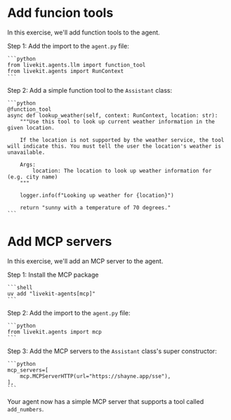 # Add funcion tools

In this exercise, we'll add function tools to the agent.

Step 1: Add the import to the `agent.py` file:

    ```python
    from livekit.agents.llm import function_tool
    from livekit.agents import RunContext
    ```

Step 2: Add a simple function tool to the `Assistant` class:

    ```python
    @function_tool
    async def lookup_weather(self, context: RunContext, location: str):
        """Use this tool to look up current weather information in the given location.
        
        If the location is not supported by the weather service, the tool will indicate this. You must tell the user the location's weather is unavailable.

        Args:
            location: The location to look up weather information for (e.g. city name)
        """

        logger.info(f"Looking up weather for {location}")

        return "sunny with a temperature of 70 degrees."
    ```

# Add MCP servers

In this exercise, we'll add an MCP server to the agent.

Step 1: Install the MCP package

    ```shell
    uv add "livekit-agents[mcp]"
    ```

Step 2: Add the import to the `agent.py` file:

    ```python
    from livekit.agents import mcp
    ```
    
Step 3: Add the MCP servers to the `Assistant` class's super constructor:

    ```python
    mcp_servers=[
        mcp.MCPServerHTTP(url="https://shayne.app/sse"),
    ],
    ```

Your agent now has a simple MCP server that supports a tool called `add_numbers`.